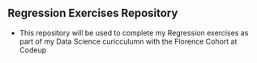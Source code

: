 ## Regression Exercises Repository 
 - This repository will be used to complete my Regression exercises as part of my Data Science curicculumn with the Florence Cohort at Codeup